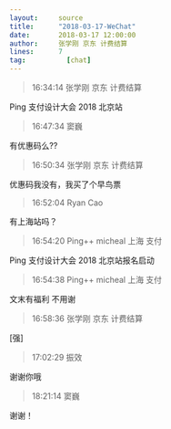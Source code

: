 ```yaml
---
layout:     source 
title:      "2018-03-17-WeChat"
date:       2018-03-17 12:00:00
author:     张学刚 京东 计费结算 
lines:      7 
tag:		  [chat]
---
```

> 16:34:14  张学刚 京东 计费结算   
   
Ping   支付设计大会 2018 北京站  
   
> 16:47:34  窦巍  
   
有优惠码么??  
   
> 16:50:34  张学刚 京东 计费结算   
   
优惠码我没有，我买了个早鸟票  
   
> 16:52:04  Ryan Cao  
   
有上海站吗？  
   
> 16:54:20  Ping++ micheal 上海 支付   
   
Ping   支付设计大会 2018 北京站报名启动  
   
> 16:54:38  Ping++ micheal 上海 支付   
   
文末有福利 不用谢  
   
> 16:58:36  张学刚 京东 计费结算   
   
[强]  
   
> 17:02:29  振效  
   
谢谢你哦  
   
> 18:21:14  窦巍  
   
谢谢！  
   
